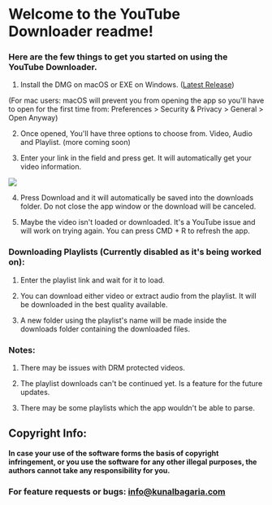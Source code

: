 # Welcome to the YouTube Downloader readme!

### Here are the few things to get you started on using the YouTube Downloader.

1. Install the DMG on macOS or EXE on Windows. ([Latest Release](https://github.com/promedial/YouTube-Downloader/releases))

(For mac users: macOS will prevent you from opening the app so you'll have to open for the first time from: 
Preferences > Security & Privacy > General > Open Anyway)

2. Once opened, You'll have three options to choose from. Video, Audio and Playlist. (more coming soon)

3. Enter your link in the field and press get. It will automatically get your video information.

![](https://i.imgur.com/tB1BrHs.png)

4. Press Download and it will automatically be saved into the downloads folder. Do not close the app window or the download will be canceled.

5. Maybe the video isn't loaded or downloaded. It's a YouTube issue and will work on trying again. You can press CMD + R to refresh the app.


### Downloading Playlists (Currently disabled as it's being worked on):

1. Enter the playlist link and wait for it to load.

2. You can download either video or extract audio from the playlist. It will be downloaded in the best quality available.

3. A new folder using the playlist's name will be made inside the downloads folder containing the downloaded files.


### Notes:

1. There may be issues with DRM protected videos.

2. The playlist downloads can't be continued yet. Is a feature for the future updates.

3. There may be some playlists which the app wouldn't be able to parse.


## Copyright Info:

**In case your use of the software forms the basis of copyright infringement, or you use the software for any other illegal purposes, the authors cannot take any responsibility for you.**


### For feature requests or bugs: info@kunalbagaria.com
